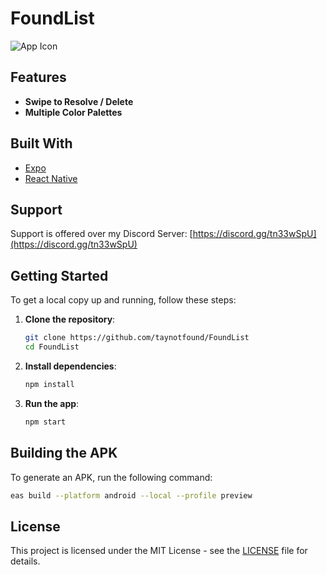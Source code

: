 # FoundList

![App Icon](https://us-east-1.tixte.net/uploads/tay.needs.rest/adaptive-icon.png) <!-- Replace with your app's icon URL -->

## Features

- **Swipe to Resolve / Delete** 
- **Multiple Color Palettes**

## Built With

- [Expo](https://expo.dev)
- [React Native](https://reactnative.dev)

## Support
Support is offered over my Discord Server:
[https://discord.gg/tn33wSpU](https://discord.gg/tn33wSpU)
## Getting Started

To get a local copy up and running, follow these steps:

1. **Clone the repository**:
   ```bash
   git clone https://github.com/taynotfound/FoundList
   cd FoundList
   ```

2. **Install dependencies**:
   ```bash
   npm install
   ```

3. **Run the app**:
   ```bash
   npm start
   ```

## Building the APK

To generate an APK, run the following command:
```bash
eas build --platform android --local --profile preview
```
## License

This project is licensed under the MIT License - see the [LICENSE](LICENSE) file for details.